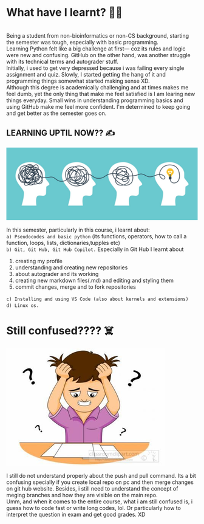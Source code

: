 # **What have I learnt?** 	:woman_technologist:
<br>
Being a student from non-bioinformatics or non-CS background,  starting the semester was tough, especially with basic programming. 
<br>
Learning Python felt like a big challenge at first— coz its rules and logic were new and confusing. GitHub on the other hand, was another struggle with its technical terms and autograder stuff. 
<br>
Initially, i used to get very depressed because i was failing every single assignment and quiz. Slowly, I started getting the hang of it and programming things somewhat started making sense XD. 
<br>
Although this degree is academically challenging and at times makes me feel dumb, yet the only thing that make me feel satisfied is I am learing new things everyday. Small wins in understanding programming basics and using GitHub make me feel more confident. I'm determined to keep going and get better as the semester goes on.

## **LEARNING UPTIL NOW??** :writing_hand:
![LEARNING??](1.jpg)

In this semester, particularly in this course, i learnt about:
<br>
`a) Pseudocodes and basic python` (its functions, operators, how to call a function, loops, lists, dictionaries,tupples etc)
<br>
`b) Git, Git Hub, Git Hub Copilot.` Especially in Git Hub I learnt about 
<br>
1) creating my profile 
2) understanding and creating new repositories
3) about autograder and its working
4) creating new markdown files(.md) and editing and styling them
5) commit changes, merge and to fork repositories

`c) Installing and using VS Code (also about kernels and extensions)`
<br>
`d) Linux os.`

# **Still confused????** :skull_and_crossbones:	
![CONFUSION???](2.jpg)

I still do not understand properly about the push and pull command. Its a bit confusing specially if you create local repo on pc and then merge changes on git hub website. Besides, i still need to understand the concept of meging branches and how they are visible on the main repo.
<br>
Umm, and when it comes to the entire course, what i am still confused is, i guess how to code fast or write long codes, lol. Or particularly how to interpret the question in exam and get good grades. XD 

